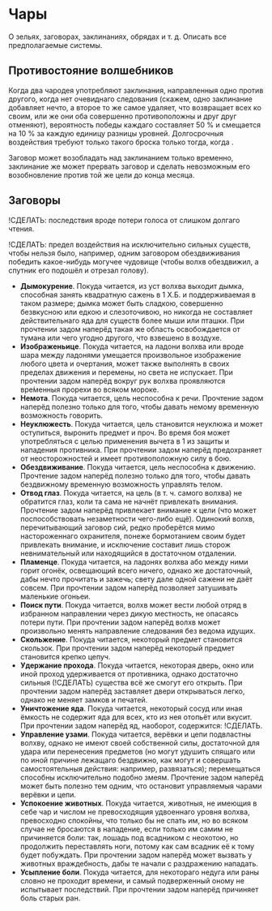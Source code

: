 # Чары

О зельях, заговорах, заклинаниях, обрядах и т. д. Описать все предполагаемые системы.

## Противостояние волшебников

Когда два чародея употребляют заклинания, направленныя одно против другого, когда нет очевиднаго следования (скажем, одно заклинание добавляет нечто, а второе то же самое удаляет, что возвращает всех ко своим, или же они оба совершенно противоположны и друг друг отменяют), вероятность победы каждаго составляет 50 % и смещается на 10 % за каждую единицу разницы уровней. Долгосрочныя воздействия требуют только такого броска только тогда, когда .

Заговор может возобладать над заклинанием только временно, заклинание же может прервать заговор и сделать невозможным его возобновление против той же цели до конца месяца.

## Заговоры

!СДЕЛАТЬ: последствия вроде потери голоса от слишком долгаго чтения.

!СДЕЛАТЬ: предел воздействия на исключительно сильных существ, чтобы нельзя было, например, одним заговором обездвиживания победить какое-нибудь могучее чудовище (чтобы волхв обездвижил, а спутник его подошёл и отрезал голову).

* **Дымокурение**. Покуда читается, из уст волхва выходит дымка, способная занять квадратную сажень в 1 Х.Б. и поддерживаемая в таком размере; дымка может быть сладкою, совершенно безвкусною или едкою и слезоточивою, но никогда не составляет действительнаго яда для существ более мыши или пташки. При прочтении задом наперёд такая же область освобождается от тумана или чего угодно другого, что взвешено в воздухе.
* **Изображеньице**. Покуда читается, на ладони волхва или вроде шара между ладонями умещается произвольное изображение любого цвета и очертания, может также выполнять в своих пределах движения и перемены, но света не испускает. При прочтении задом наперёд вокруг рук волхва проявляются вре́менныя прорехи во всяком мороке.
* **Немота**. Покуда читается, цель неспособна к речи. Прочтение задом наперёд полезно только для того, чтобы давать немому временную возможность говорить.
* **Неуклюжесть**. Покуда читается, цель становится неуклюжа и может оступиться, выронить предмет и проч. Во время боя может употребляться с целью применения вычета в 1 из защиты и нападения противника. При прочтении задом наперёд предохраняет от неосторожностей и имеет противоположную силу в бою.
* **Обездвиживание**. Покуда читается, цель неспособна к движению. Прочтение задом наперёд полезно только для того, чтобы давать бездвижному временную возможность управлять телом.
* **Отвод глаз**. Покуда читается, на цель (в т. ч. самого волхва) не обратится глаз, коли та сама не начнёт привлекать внимания. Прочтение задом наперёд привлекает внимание к цели (что может поспособствовать незаметности чего-либо ещё). Одинокий волхв, перечитывающий заговор сий, редко проберётся мимо настороженнаго охранителя, понеже бормотанием своим будет привлекать внимание, и исключение составит лишь сторож невнимательный или находящийся в достаточном отдалении.
* **Пламенце**. Покуда читается, на ладонях волхва або между ними горит огонёк, освещающий всего ничего, однако же достаточный, дабы нечто прочитать и зажечь; свету дале одной сажени не даёт совсем. При прочтении задом наперёд позволяет затушивать маленькие огоньеи.
* **Поиск пути**. Покуда читается, волхв может вести любой отряд в избранном направлении через дикую местность, не опасаясь потери пути. При прочтении задом наперёд волхв может произвольно менять направление следования без ведома идущих.
* **Скольжение**. Покуда читается, некоторый предмет становится скользок. При прочтении задом наперёд некоторый предмет становится крепко цепуч.
* **Удержание прохода**. Покуда читается, некоторая дверь, окно или иной проход удерживается от противника, однако достаточно сильныя (!СДЕЛАТЬ) существа всё же смогут его открыть. При прочтении задом наперёд заставляет двери открываться легко, однако не меняет замков и печатей.
* **Уничтожение яда**. Покуда читается, некоторый сосуд или иная ёмкость не содержит яда для всех, кто из нея отопьёт или вкусит. При прочтении задом наперёд яд, наоборот, содержится: !СДЕЛАТЬ.
* **Управление узами**. Покуда читается, верёвки и цепи подвластны волхву, однако не имеют своей собственной силы, достаточной для удара или перенесения предметов (но могут удушить спящаго или по иной причине лежащаго бездвижно, как могут и совершать самостоятельныя действия: например, развязаться); перемещаться способны исключительно подобно змеям. Прочтение задом наперёд может быть полезно тем одним, что остановит управляемыя чарами верёвки и цепи.
* **Успокоение животных**. Покуда читается, животныя, не имеющия в себе чар и числом не превосходящия удвоеннаго уровня волхва, превосходно спокойны, что только бы не спать им, но во всяком случае не бросаются в нападение, если только им самим не причиняется боли: так, лошадь под всадником с неохотою, но продолжить переставлять ноги, потому как сам всадник её к тому будет побуждать. При прочтении задом наперёд может вызвать у животных враждебность, дабы те начали с раздражению нападать.
* **Усыпление боли**. Покуда читается, для некотораго недуга или раны словно не проходит времени, и самый подверженный оному не испытывает последствий. При прочтении задом наперёд причиняет боль старых ран.
